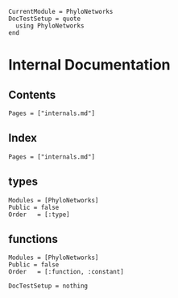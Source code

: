 ```@meta
CurrentModule = PhyloNetworks
DocTestSetup = quote
  using PhyloNetworks
end
```

# Internal Documentation

## Contents

```@contents
Pages = ["internals.md"]
```

## Index

```@index
Pages = ["internals.md"]
```

## types

```@autodocs
Modules = [PhyloNetworks]
Public = false
Order   = [:type]
```

## functions

```@autodocs
Modules = [PhyloNetworks]
Public = false
Order   = [:function, :constant]
```

```@meta
DocTestSetup = nothing
```

